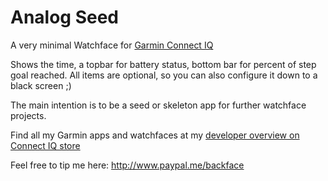 # Analog Seed

A very minimal Watchface for [Garmin Connect IQ](http://developer.garmin.com/connect-iq/) 

Shows the time, a topbar for battery status, bottom bar for percent of step goal reached. All items are optional, so you can also configure it down to a black screen ;)

The main intention is to be a seed or skeleton app for further watchface projects.

Find all my Garmin apps and watchfaces at my [developer overview on Connect IQ store](https://apps.garmin.com/en-US/developer/273ed9cb-fd5a-449f-a0c3-b928fafb6b50/apps)

Feel free to tip me here: http://www.paypal.me/backface
